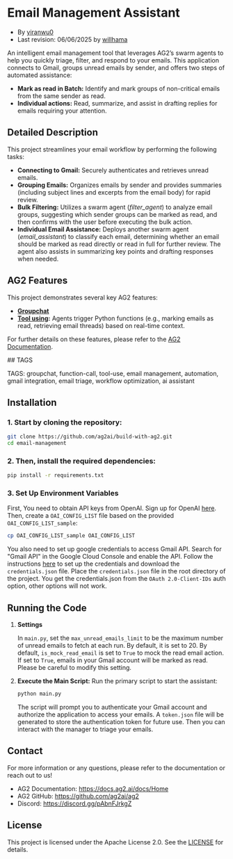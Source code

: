 # Email Management Assistant

- By [yiranwu0](https://github.com/yiranwu0)
- Last revision: 06/06/2025 by [willhama](https://github.com/willhama)

An intelligent email management tool that leverages AG2’s swarm agents to help you quickly triage, filter, and respond to your emails. This application connects to Gmail, groups unread emails by sender, and offers two steps of automated assistance:

- **Mark as read in Batch:** Identify and mark groups of non-critical emails from the same sender as read.
- **Individual actions:** Read, summarize, and assist in drafting replies for emails requiring your attention.

## Detailed Description

This project streamlines your email workflow by performing the following tasks:

- **Connecting to Gmail:** Securely authenticates and retrieves unread emails.
- **Grouping Emails:** Organizes emails by sender and provides summaries (including subject lines and excerpts from the email body) for rapid review.
- **Bulk Filtering:** Utilizes a swarm agent (_filter_agent_) to analyze email groups, suggesting which sender groups can be marked as read, and then confirms with the user before executing the bulk action.
- **Individual Email Assistance:** Deploys another swarm agent (_email_assistant_) to classify each email, determining whether an email should be marked as read directly or read in full for further review. The agent also assists in summarizing key points and drafting responses when needed.

## AG2 Features

This project demonstrates several key AG2 features:

- **[Groupchat](https://docs.ag2.ai/latest/docs/user-guide/advanced-concepts/orchestration/group-chat/introduction/#purpose-and-benefits)**
- **[Tool using](https://docs.ag2.ai/docs/user-guide/basic-concepts/tools):** Agents trigger Python functions (e.g., marking emails as read, retrieving email threads) based on real-time context.

For further details on these features, please refer to the [AG2 Documentation](https://docs.ag2.ai/docs/Home).

## TAGS

TAGS: groupchat, function-call, tool-use, email management, automation, gmail integration, email triage, workflow optimization, ai assistant

## Installation

### 1. Start by cloning the repository:

```bash
git clone https://github.com/ag2ai/build-with-ag2.git
cd email-management
```

### 2. Then, install the required dependencies:

```bash
pip install -r requirements.txt
```

### 3. Set Up Environment Variables

First, You need to obtain API keys from OpenAI. Sign up for OpenAI [here](https://platform.openai.com/).
Then, create a `OAI_CONFIG_LIST` file based on the provided `OAI_CONFIG_LIST_sample`:

```bash
cp OAI_CONFIG_LIST_sample OAI_CONFIG_LIST
```

You also need to set up google credentials to access Gmail API. Search for "Gmail API" in the Google Cloud Console and enable the API.
Follow the instructions [here](https://developers.google.com/workspace/guides/create-credentials) to set up the credentials and download the `credentials.json` file. Place the `credentials.json` file in the root directory of the project.
You get the credentials.json from the `OAuth 2.0-Client-IDs` auth option, other options will not work.

## Running the Code

1. **Settings**

   In `main.py`, set the `max_unread_emails_limit` to be the maximum number of unread emails to fetch at each run. By default, it is set to 20. By default, `is_mock_read_email` is set to `True` to mock the read email action. If set to `True`, emails in your Gmail account will be marked as read. Please be careful to modify this setting.

2. **Execute the Main Script:**
   Run the primary script to start the assistant:
   ```bash
   python main.py
   ```
   The script will prompt you to authenticate your Gmail account and authorize the application to access your emails. A `token.json` file will be generated to store the authentication token for future use.
   Then you can interact with the manager to triage your emails.

## Contact

For more information or any questions, please refer to the documentation or reach out to us!

- AG2 Documentation: https://docs.ag2.ai/docs/Home
- AG2 GitHub: https://github.com/ag2ai/ag2
- Discord: https://discord.gg/pAbnFJrkgZ

## License

This project is licensed under the Apache License 2.0. See the [LICENSE](../LICENSE) for details.
